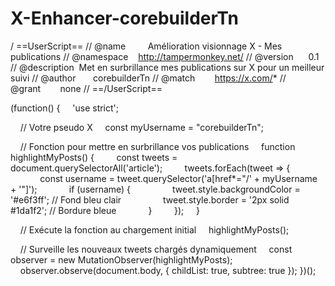 # X-Enhancer-corebuilderTn
/ ==UserScript==
// @name         Amélioration visionnage X - Mes publications
// @namespace    http://tampermonkey.net/
// @version      0.1
// @description  Met en surbrillance mes publications sur X pour un meilleur suivi
// @author       corebuilderTn
// @match        https://x.com/*
// @grant        none
// ==/UserScript==

(function() {
    'use strict';

    // Votre pseudo X
    const myUsername = "corebuilderTn";

    // Fonction pour mettre en surbrillance vos publications
    function highlightMyPosts() {
        const tweets = document.querySelectorAll('article');
        tweets.forEach(tweet => {
            const username = tweet.querySelector('a[href*="/' + myUsername + '"]');
            if (username) {
                tweet.style.backgroundColor = '#e6f3ff'; // Fond bleu clair
                tweet.style.border = '2px solid #1da1f2'; // Bordure bleue
            }
        });
    }

    // Exécute la fonction au chargement initial
    highlightMyPosts();

    // Surveille les nouveaux tweets chargés dynamiquement
    const observer = new MutationObserver(highlightMyPosts);
    observer.observe(document.body, { childList: true, subtree: true });
})();
